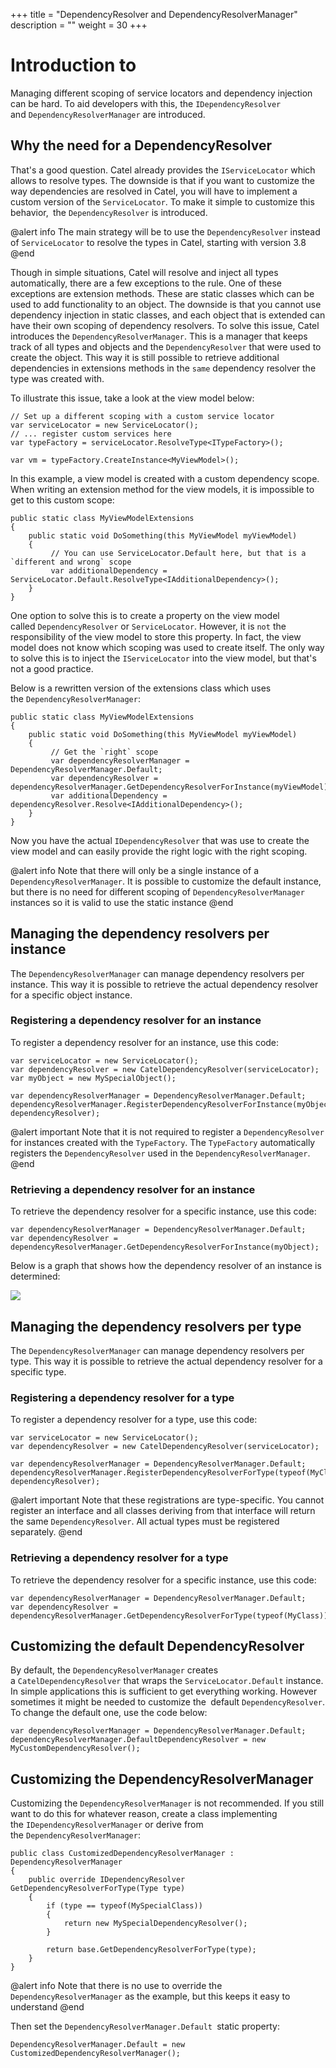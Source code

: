 +++
title = "DependencyResolver and DependencyResolverManager" 
description = ""
weight = 30
+++

# Introduction to 

Managing different scoping of service locators and dependency injection can be hard. To aid developers with this, the `IDependencyResolver` and `DependencyResolverManager` are introduced.

## Why the need for a DependencyResolver

That's a good question. Catel already provides the `IServiceLocator` which allows to resolve types. The downside is that if you want to customize the way dependencies are resolved in Catel, you will have to implement a custom version of the `ServiceLocator`. To make it simple to customize this behavior,` `the `DependencyResolver` is introduced.

@alert info
The main strategy will be to use the `DependencyResolver` instead of `ServiceLocator` to resolve the types in Catel, starting with version 3.8
@end

Though in simple situations, Catel will resolve and inject all types automatically, there are a few exceptions to the rule. One of these exceptions are extension methods. These are static classes which can be used to add functionality to an object. The downside is that you cannot use dependency injection in static classes, and each object that is extended can have their own scoping of dependency resolvers. To solve this issue, Catel introduces the `DependencyResolverManager`. This is a manager that keeps track of all types and objects and the `DependencyResolver` that were used to create the object. This way it is still possible to retrieve additional dependencies in extensions methods in the ``same`` dependency resolver the type was created with.

To illustrate this issue, take a look at the view model below:

```
// Set up a different scoping with a custom service locator
var serviceLocator = new ServiceLocator();
// ... register custom services here
var typeFactory = serviceLocator.ResolveType<ITypeFactory>();
 
var vm = typeFactory.CreateInstance<MyViewModel>();
```

In this example, a view model is created with a custom dependency scope. When writing an extension method for the view models, it is impossible to get to this custom scope:

```
public static class MyViewModelExtensions
{
    public static void DoSomething(this MyViewModel myViewModel)
    {
         // You can use ServiceLocator.Default here, but that is a `different and wrong` scope
         var additionalDependency = ServiceLocator.Default.ResolveType<IAdditionalDependency>();
    }
}
```

One option to solve this is to create a property on the view model called `DependencyResolver` or `ServiceLocator`. However, it is ``not`` the responsibility of the view model to store this property. In fact, the view model does not know which scoping was used to create itself. The only way to solve this is to inject the `IServiceLocator` into the view model, but that's not a good practice.

Below is a rewritten version of the extensions class which uses the `DependencyResolverManager`:

```
public static class MyViewModelExtensions
{
    public static void DoSomething(this MyViewModel myViewModel)
    {
         // Get the `right` scope
         var dependencyResolverManager = DependencyResolverManager.Default;
         var dependencyResolver = dependencyResolverManager.GetDependencyResolverForInstance(myViewModel);
         var additionalDependency = dependencyResolver.Resolve<IAdditionalDependency>();
    }
}
```

Now you have the actual `IDependencyResolver` that was use to create the view model and can easily provide the right logic with the right scoping.

@alert info
Note that there will only be a single instance of a `DependencyResolverManager`. It is possible to customize the default instance, but there is no need for different scoping of `DependencyResolverManager` instances so it is valid to use the static instance
@end

## Managing the dependency resolvers per instance

The `DependencyResolverManager` can manage dependency resolvers per instance. This way it is possible to retrieve the actual dependency resolver for a specific object instance.

### Registering a dependency resolver for an instance

To register a dependency resolver for an instance, use this code:

```
var serviceLocator = new ServiceLocator();
var dependencyResolver = new CatelDependencyResolver(serviceLocator);
var myObject = new MySpecialObject();
 
var dependencyResolverManager = DependencyResolverManager.Default;
dependencyResolverManager.RegisterDependencyResolverForInstance(myObject, dependencyResolver);
```

@alert important
Note that it is not required to register a `DependencyResolver` for instances created with the `TypeFactory`. The `TypeFactory` automatically registers the `DependencyResolver` used in the `DependencyResolverManager`.
@end

### Retrieving a dependency resolver for an instance

To retrieve the dependency resolver for a specific instance, use this code:

```
var dependencyResolverManager = DependencyResolverManager.Default;
var dependencyResolver = dependencyResolverManager.GetDependencyResolverForInstance(myObject);
```

Below is a graph that shows how the dependency resolver of an instance is determined:

![](../../../images/catel-core/ioc/introduction-to-components/dependencyresolver/flow.png)

## Managing the dependency resolvers per type

The `DependencyResolverManager` can manage dependency resolvers per type. This way it is possible to retrieve the actual dependency resolver for a specific type.

### Registering a dependency resolver for a type

To register a dependency resolver for a type, use this code:

```
var serviceLocator = new ServiceLocator();
var dependencyResolver = new CatelDependencyResolver(serviceLocator);
 
var dependencyResolverManager = DependencyResolverManager.Default;
dependencyResolverManager.RegisterDependencyResolverForType(typeof(MyClass), dependencyResolver);
```

@alert important
Note that these registrations are type-specific. You cannot register an interface and all classes deriving from that interface will return the same `DependencyResolver`. All actual types must be registered separately.
@end

### Retrieving a dependency resolver for a type

To retrieve the dependency resolver for a specific instance, use this code:

```
var dependencyResolverManager = DependencyResolverManager.Default;
var dependencyResolver = dependencyResolverManager.GetDependencyResolverForType(typeof(MyClass));
```

## Customizing the default DependencyResolver

By default, the `DependencyResolverManager` creates a `CatelDependencyResolver` that wraps the `ServiceLocator.Default` instance. In simple applications this is sufficient to get everything working. However sometimes it might be needed to customize the` `default `DependencyResolver`. To change the default one, use the code below:

```
var dependencyResolverManager = DependencyResolverManager.Default;
dependencyResolverManager.DefaultDependencyResolver = new MyCustomDependencyResolver();
```

## Customizing the DependencyResolverManager

Customizing the `DependencyResolverManager` is not recommended. If you still want to do this for whatever reason, create a class implementing the `IDependencyResolverManager` or derive from the `DependencyResolverManager`:

```
public class CustomizedDependencyResolverManager : DependencyResolverManager
{
    public override IDependencyResolver GetDependencyResolverForType(Type type)
    {
        if (type == typeof(MySpecialClass))
        {
            return new MySpecialDependencyResolver();
        }
 
        return base.GetDependencyResolverForType(type);
    }
}
```

@alert info
Note that there is no use to override the `DependencyResolverManager` as the example, but this keeps it easy to understand
@end

Then set the `DependencyResolverManager.Default `static property:

```
DependencyResolverManager.Default = new CustomizedDependencyResolverManager();
```